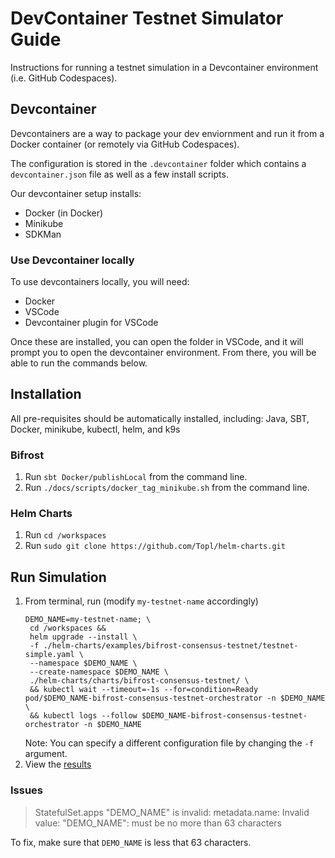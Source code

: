 # DevContainer Testnet Simulator Guide
Instructions for running a testnet simulation in a Devcontainer environment (i.e. GitHub Codespaces).

## Devcontainer
Devcontainers are a way to package your dev enviornment and run it from a Docker container (or remotely via GitHub Codespaces).

The configuration is stored in the `.devcontainer` folder which contains a `devcontainer.json` file as well as a few install scripts. 

Our devcontainer setup installs:
* Docker (in Docker)
* Minikube
* SDKMan

### Use Devcontainer locally
To use devcontainers locally, you will need:

* Docker
* VSCode
* Devcontainer plugin for VSCode

Once these are installed, you can open the folder in VSCode, and it will prompt you to open the devcontainer environment. From there, you will be able to run the commands below.

## Installation
All pre-requisites should be automatically installed, including: Java, SBT, Docker, minikube, kubectl, helm, and k9s

### Bifrost
1. Run `sbt Docker/publishLocal` from the command line.
1. Run `./docs/scripts/docker_tag_minikube.sh` from the command line.

### Helm Charts
1. Run `cd /workspaces`
1. Run `sudo git clone https://github.com/Topl/helm-charts.git`

## Run Simulation
1. From terminal, run (modify `my-testnet-name` accordingly)
   ```
   DEMO_NAME=my-testnet-name; \
    cd /workspaces &&
    helm upgrade --install \
    -f ./helm-charts/examples/bifrost-consensus-testnet/testnet-simple.yaml \
    --namespace $DEMO_NAME \
    --create-namespace $DEMO_NAME \
    ./helm-charts/charts/bifrost-consensus-testnet/ \
    && kubectl wait --timeout=-1s --for=condition=Ready pod/$DEMO_NAME-bifrost-consensus-testnet-orchestrator -n $DEMO_NAME \
    && kubectl logs --follow $DEMO_NAME-bifrost-consensus-testnet-orchestrator -n $DEMO_NAME
    ```
    Note: You can specify a different configuration file by changing the `-f` argument.
1. View the [results](https://console.cloud.google.com/storage/browser/bifrost-topl-labs-testnet-scenario-results/%2Fsimulation/results)

### Issues

> StatefulSet.apps "DEMO_NAME" is invalid: metadata.name: Invalid value: "DEMO_NAME": must be no more than 63 characters

To fix, make sure that `DEMO_NAME` is less that 63 characters.
